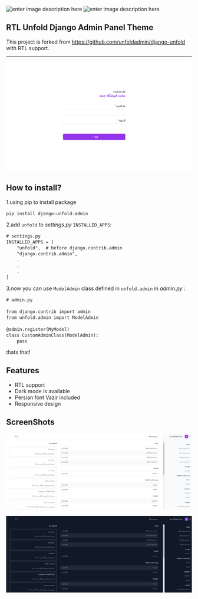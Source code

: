 ![enter image description here](https://img.shields.io/badge/Django-092E20?style=for-the-badge&logo=django&logoColor=green) ![enter image description here](https://img.shields.io/badge/Tailwind_CSS-38B2AC?style=for-the-badge&logo=tailwind-css&logoColor=white)


## RTL Unfold Django Admin Panel Theme
This project is forked from https://github.com/unfoldadmin/django-unfold with RTL support.
<hr>

![Screenshot1](https://github.com/SaeedRz96/django-unfold-admin/blob/master/screenshots/loginform.png)

## How to install?
1.using pip to install package

    pip install django-unfold-admin

2.add `unfold` to *settings.py* `INSTALLED_APPS`:

    # settings.py
    INSTALLED_APPS = [
        "unfold",  # before django.contrib.admin
        "django.contrib.admin",
        .
        .
        .
    ]

3.now you can use `ModelAdmin` class defined in `unfold.admin` in *admin.py* :

    # admin.py
    
    from django.contrib import admin
    from unfold.admin import ModelAdmin
    
    @admin.register(MyModel)
    class CustomAdminClass(ModelAdmin):
        pass

thats that! 

## Features

 - RTL support
 - Dark mode is available
 - Persian font Vazir included
 - Responsive design


## ScreenShots
![Screenshot2](https://github.com/SaeedRz96/django-unfold-admin/blob/master/screenshots/lightmode.png)

![Screenshot3](https://github.com/SaeedRz96/django-unfold-admin/blob/master/screenshots/darkmode.png)
